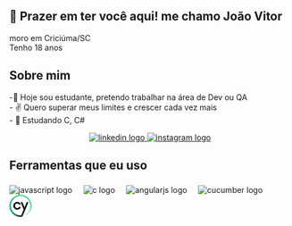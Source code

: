 ## 👋 Prazer em ter você aqui! me chamo João Vitor 



  <p align="left">moro em Criciúma/SC <br>Tenho 18 anos</p>

###

<h2 align="left">Sobre mim</h2>

<p align="left">-🔎 Hoje sou estudante, pretendo trabalhar na área de Dev ou QA <br>- ✌️ Quero superar meus limites e crescer cada vez mais <br> - 📖 Estudando C, C#</p>
<div align="center">
  <a href="www.linkedin.com/in/joaovitordeosilva" target="_blank">
    <img src="https://img.shields.io/static/v1?message=LinkedIn&logo=linkedin&label=&color=0077B5&logoColor=white&labelColor=&style=for-the-badge" height="25" alt="linkedin logo"  />
  </a>
  <a href="https://www.instagram.com/eujaoxwp/" target="_blank">
    <img src="https://img.shields.io/static/v1?message=Instagram&logo=instagram&label=&color=E4405F&logoColor=white&labelColor=&style=for-the-badge" height="25" alt="instagram logo"  />
  </a>
</div>

###

<h2 align="left">Ferramentas que eu uso</h2>

###

<div align="left">
  <img src="https://cdn.jsdelivr.net/gh/devicons/devicon/icons/javascript/javascript-original.svg" height="40" alt="javascript logo"  />
  <img width="12" />
  <img src="https://cdn.jsdelivr.net/gh/devicons/devicon/icons/c/c-original.svg" height="40" alt="c logo"  />
  <img width="12" />
  <img src="https://cdn.jsdelivr.net/gh/devicons/devicon/icons/angularjs/angularjs-original.svg" height="40" alt="angularjs logo"  />
  <img width="12" />
  <img src="https://cdn.simpleicons.org/cucumber/23D96C" height="40" alt="cucumber logo"  />
  <img width="12" />
  <img src="https://raw.githubusercontent.com/devicons/devicon/master/icons/cypressio/cypressio-original.svg" width="40"/>
  <img widht="12" />
</div>



###
